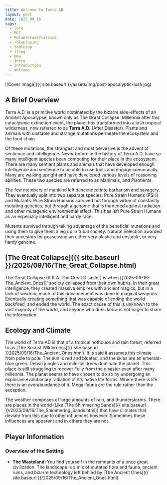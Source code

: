 ```yaml
---
title: Welcome to Terra AD
layout: post
date: 2025_09_16
tags:
  - lore
  - MCC
  - MutantCrawlClassics
  - roleplaying
  - tabletop
  - ttrpg
  - New
  - Intro
  - Introduction
  - Welcome
---
```


![Cover Image]({{ site.baseurl }}/assets/img/post-apocalyptic-lush.jpg)

## A Brief Overview
Terra A.D. is a primitive world dominated by the bizarre side-effects of an Ancient Apocalypse, known only as The Great Collapse. Millennia after this cataclysmic extinction event, the planet has transformed into a lush tropical wilderness, now referred to as **Terra A.D.** (After Disaster). Plants and animals with unstable and strange mutations permeate the ecosystem and the food chain. 

Of these mutations, the strangest and most pervasive is the advent of sentience and intelligence. Never before in the history of Terra A.D. have so many intelligent species been competing for their place in the ecosystem. There are many sentient plants and animals that have developed enough intelligence and sentience to be able to use tools and engage communally. Many are walking upright and have developed various levels of reasoning abilities. These two species are referred to as Manimals, and Plantients.

The few members of mankind left descended into barbarism and savagery. They eventually split into two separate species: Pure Strain Humans (PSH) and Mutants. Pure Strain Humans survived not through virtue of constantly mutating genetics, but through a genome that is hardened against radiation and other mutagenic environmental effect. This has left Pure Strain Humans as an especially intelligent and hardy race. 

Mutants survived through taking advantage of the beneficial mutations and using them to give them a leg up in tribal society. Natural Selection awarded their ancestors for possessing an either very plastic and unstable, or very hardy genome.
## [The Great Collapse]({{ site.baseurl }}/2025/09/16/The_Great_Collapse.html)
The Great Collapse (A.K.A. The Great Disaster) is when [[2025-09-16-The_Ancient_Ones]]' society collapsed from their own hubris. In their great intelligence, they created massive empires with ancient magics, but in a lack of wisdom, much of this advancement was done in magical weapons. Eventually creating something that was capable of ending the world backfired, and ended the world. The exact cause of this is unknown to the vast majority of the world, and anyone who does know is not eager to share the information. 
## Ecology and Climate
The world of Terra AD is that of a tropical hothouse and rain forest, referred to as [The Xocust Wilderness]({{ site.baseurl }}2025/09/16/The_Ancient_Ones.html). It is said it assumes this climate from pole to pole. The sun is red and bloated, and the skies are an emerald-blue green. Dense jungles and mile-tall trees dominate the planet. This place is still struggling to recover Fully from the disaster even after many millennia. The planet seems to have chosen to do so by undergoing an explosive evolutionary radiation of it's native life forms. Where there is life there is an overabundance of it. Mega-fauna are the rule rather than the exception.

The weather composes of large amounts of rain, and thunderstorms. There are places in the world (Like [The Shimmering Sands]({{ site.baseurl }}/2025/09/16/The_Shimmering_Sands.html)) that have climates that deviate from this due to other influences however. Sometimes these influences are apparent and in others they are not. 

## Player Information
### Overview of the Setting
- **The Wasteland:** You find yourself in the remnants of a once great civilization. The landscape is a mix of mutated flora and fauna, ancient ruins, and bizarre technology left behind by [The Ancient Ones]({{ site.baseurl }}/2025/09/16/The_Ancient_Ones.html).